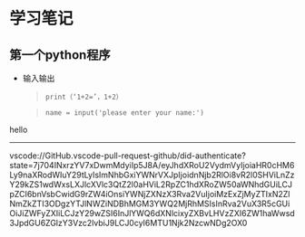 # 学习笔记 #
## 第一个python程序 ##
- 输入输出

   > `print（‘1+2=’，1+2）`

    >`name = input('please enter your name:')`


hello
***
vscode://GitHub.vscode-pull-request-github/did-authenticate?state=7j704INxrzYV7xDwmMdyiIp5J8A/eyJhdXRoU2VydmVyIjoiaHR0cHM6Ly9naXRodWIuY29tLyIsImNhbGxiYWNrVXJpIjoidnNjb2RlOi8vR2l0SHViLnZzY29kZS1wdWxsLXJlcXVlc3QtZ2l0aHViL2RpZC1hdXRoZW50aWNhdGUiLCJpZCI6bnVsbCwidG9rZW4iOnsiYWNjZXNzX3Rva2VuIjoiMzExZjMyZTIxN2ZlNmZkZTI3ODgzYTJlNWZiNDBhMGM3YWQ2MjRhMSIsInRva2VuX3R5cGUiOiJiZWFyZXIiLCJzY29wZSI6InJlYWQ6dXNlcixyZXBvLHVzZXI6ZW1haWwsd3JpdGU6ZGlzY3Vzc2lvbiJ9LCJ0cyI6MTU1Njk2NzcwNDg2OX0